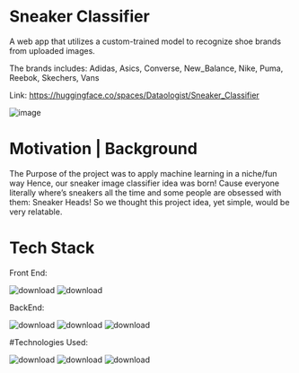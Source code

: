 # Sneaker Classifier
<p>A web app that utilizes a custom-trained model to recognize shoe brands from uploaded images.</p>
<p>The brands includes: Adidas, Asics, Converse, New_Balance, Nike, Puma, Reebok, Skechers, Vans</p>

Link: https://huggingface.co/spaces/Dataologist/Sneaker_Classifier


![image](https://github.com/user-attachments/assets/bbe6f368-dbfc-4e03-9c84-df9e6b5d45ff)

# Motivation | Background
The Purpose of the project was to apply machine learning in a niche/fun way
Hence, our sneaker image classifier idea was born!
Cause everyone literally where’s sneakers all the time and some people are obsessed with them: Sneaker Heads! So we thought this project idea, yet simple, would be very relatable.


# Tech Stack

Front End:

![download](https://github.com/user-attachments/assets/fcda680f-f648-4f21-a295-69eaaa9fda5a)     ![download](https://github.com/user-attachments/assets/4b56e56b-a874-4d69-9f48-ba2380f3ccc5)



BackEnd:

![download](https://github.com/user-attachments/assets/096a2f88-6294-44dd-8815-05b5a0d5249a)      ![download](https://github.com/user-attachments/assets/70eafd09-31ab-40e4-95e2-5ac22d0d1723)    ![download](https://github.com/user-attachments/assets/d5408dd4-ca8e-4f22-9f63-c9555442b6af)


#Technologies Used:

![download](https://github.com/user-attachments/assets/5d0e3087-b2b5-4a6d-b1cf-5d7790fb2ffa) ![download](https://github.com/user-attachments/assets/b4b2609c-f38e-4f0a-9270-cb343622d403)    ![download](https://github.com/user-attachments/assets/cf2eab75-fecd-486c-bdd3-4c2ff4e805fb)
